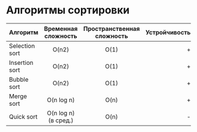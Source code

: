 # Алгоритмы сортировки  

| Алгоритм          | Временная сложность   | Пространственная сложность  | Устройчивость |
| ----------------- |:---------------------:| :--------------------------:|--------------:|
| Selection sort    | O(n2)                 | O(1)                        | +             |
| Insertion sort    | O(n2)                 | O(1)                        | +             |
| Bubble sort       | O(n2)                 | O(1)                        | +             |
| Merge sort        | O(n log n)            | O(n)                        | +             |  
| Quick sort        | O(n log n) (в сред.)  | O(n)                        | -             |
